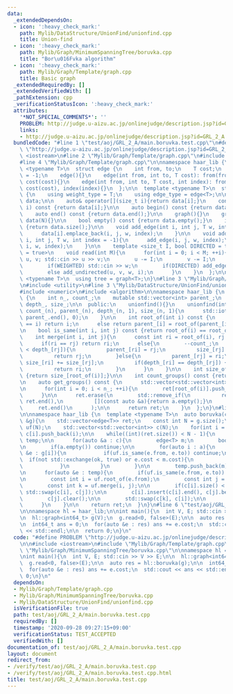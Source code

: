 ```yaml
---
data:
  _extendedDependsOn:
  - icon: ':heavy_check_mark:'
    path: Mylib/DataStructure/UnionFind/unionfind.cpp
    title: Union-find
  - icon: ':heavy_check_mark:'
    path: Mylib/Graph/MinimumSpanningTree/boruvka.cpp
    title: "Bor\u016Fvka algorithm"
  - icon: ':heavy_check_mark:'
    path: Mylib/Graph/Template/graph.cpp
    title: Basic graph
  _extendedRequiredBy: []
  _extendedVerifiedWith: []
  _pathExtension: cpp
  _verificationStatusIcon: ':heavy_check_mark:'
  attributes:
    '*NOT_SPECIAL_COMMENTS*': ''
    PROBLEM: http://judge.u-aizu.ac.jp/onlinejudge/description.jsp?id=GRL_2_A
    links:
    - http://judge.u-aizu.ac.jp/onlinejudge/description.jsp?id=GRL_2_A
  bundledCode: "#line 1 \"test/aoj/GRL_2_A/main.boruvka.test.cpp\"\n#define PROBLEM\
    \ \"http://judge.u-aizu.ac.jp/onlinejudge/description.jsp?id=GRL_2_A\"\n\n#include\
    \ <iostream>\n#line 2 \"Mylib/Graph/Template/graph.cpp\"\n#include <vector>\n\
    #line 4 \"Mylib/Graph/Template/graph.cpp\"\n\nnamespace haar_lib {\n  template\
    \ <typename T>\n  struct edge {\n    int from, to;\n    T cost;\n    int index\
    \ = -1;\n    edge(){}\n    edge(int from, int to, T cost): from(from), to(to),\
    \ cost(cost){}\n    edge(int from, int to, T cost, int index): from(from), to(to),\
    \ cost(cost), index(index){}\n  };\n\n  template <typename T>\n  struct graph\
    \ {\n    using weight_type = T;\n    using edge_type = edge<T>;\n\n    std::vector<std::vector<edge<T>>>\
    \ data;\n\n    auto& operator[](size_t i){return data[i];}\n    const auto& operator[](size_t\
    \ i) const {return data[i];}\n\n    auto begin() const {return data.begin();}\n\
    \    auto end() const {return data.end();}\n\n    graph(){}\n    graph(int N):\
    \ data(N){}\n\n    bool empty() const {return data.empty();}\n    int size() const\
    \ {return data.size();}\n\n    void add_edge(int i, int j, T w, int index = -1){\n\
    \      data[i].emplace_back(i, j, w, index);\n    }\n\n    void add_undirected(int\
    \ i, int j, T w, int index = -1){\n      add_edge(i, j, w, index);\n      add_edge(j,\
    \ i, w, index);\n    }\n\n    template <size_t I, bool DIRECTED = true, bool WEIGHTED\
    \ = true>\n    void read(int M){\n      for(int i = 0; i < M; ++i){\n        int\
    \ u, v; std::cin >> u >> v;\n        u -= I;\n        v -= I;\n        T w = 1;\n\
    \        if(WEIGHTED) std::cin >> w;\n        if(DIRECTED) add_edge(u, v, w, i);\n\
    \        else add_undirected(u, v, w, i);\n      }\n    }\n  };\n\n  template\
    \ <typename T>\n  using tree = graph<T>;\n}\n#line 3 \"Mylib/Graph/MinimumSpanningTree/boruvka.cpp\"\
    \n#include <utility>\n#line 3 \"Mylib/DataStructure/UnionFind/unionfind.cpp\"\n\
    #include <numeric>\n#include <algorithm>\n\nnamespace haar_lib {\n  class unionfind\
    \ {\n    int n_, count_;\n    mutable std::vector<int> parent_;\n    std::vector<int>\
    \ depth_, size_;\n\n  public:\n    unionfind(){}\n    unionfind(int n): n_(n),\
    \ count_(n), parent_(n), depth_(n, 1), size_(n, 1){\n      std::iota(parent_.begin(),\
    \ parent_.end(), 0);\n    }\n\n    int root_of(int i) const {\n      if(parent_[i]\
    \ == i) return i;\n      else return parent_[i] = root_of(parent_[i]);\n    }\n\
    \n    bool is_same(int i, int j) const {return root_of(i) == root_of(j);}\n\n\
    \    int merge(int i, int j){\n      const int ri = root_of(i), rj = root_of(j);\n\
    \      if(ri == rj) return ri;\n      else{\n        --count_;\n        if(depth_[ri]\
    \ < depth_[rj]){\n          parent_[ri] = rj;\n          size_[rj] += size_[ri];\n\
    \          return rj;\n        }else{\n          parent_[rj] = ri;\n         \
    \ size_[ri] += size_[rj];\n          if(depth_[ri] == depth_[rj]) ++depth_[ri];\n\
    \          return ri;\n        }\n      }\n    }\n\n    int size_of(int i) const\
    \ {return size_[root_of(i)];}\n\n    int count_groups() const {return count_;}\n\
    \n    auto get_groups() const {\n      std::vector<std::vector<int>> ret(n_);\n\
    \n      for(int i = 0; i < n_; ++i){\n        ret[root_of(i)].push_back(i);\n\
    \      }\n\n      ret.erase(\n        std::remove_if(\n          ret.begin(),\
    \ ret.end(),\n          [](const auto &a){return a.empty();}\n        ),\n   \
    \     ret.end()\n      );\n\n      return ret;\n    }\n  };\n}\n#line 6 \"Mylib/Graph/MinimumSpanningTree/boruvka.cpp\"\
    \n\nnamespace haar_lib {\n  template <typename T>\n  auto boruvka(const graph<T>\
    \ &g){\n    std::vector<edge<T>> ret;\n    const int N = g.size();\n\n    unionfind\
    \ uf(N);\n    std::vector<std::vector<int>> c(N);\n    for(int i = 0; i < N; ++i)\
    \ c[i].push_back(i);\n\n    while((int)(ret.size()) < N - 1){\n      std::vector<edge<T>>\
    \ temp;\n\n      for(auto &a : c){\n        edge<T> m;\n        bool ok = false;\n\
    \n        if(a.empty()) continue;\n\n        for(auto i : a){\n          for(auto\
    \ &e : g[i]){\n            if(uf.is_same(e.from, e.to)) continue;\n          \
    \  if(not std::exchange(ok, true) or e.cost < m.cost){\n              m = e;\n\
    \            }\n          }\n        }\n\n        temp.push_back(m);\n      }\n\
    \n      for(auto &e : temp){\n        if(uf.is_same(e.from, e.to)) continue;\n\
    \n        const int i = uf.root_of(e.from);\n        const int j = uf.root_of(e.to);\n\
    \        const int k = uf.merge(i, j);\n\n        if(c[i].size() < c[j].size())\
    \ std::swap(c[i], c[j]);\n\n        c[i].insert(c[i].end(), c[j].begin(), c[j].end());\n\
    \        c[j].clear();\n\n        std::swap(c[k], c[i]);\n\n        ret.push_back(e);\n\
    \      }\n    }\n\n    return ret;\n  }\n}\n#line 6 \"test/aoj/GRL_2_A/main.boruvka.test.cpp\"\
    \n\nnamespace hl = haar_lib;\n\nint main(){\n  int V, E; std::cin >> V >> E;\n\
    \n  hl::graph<int64_t> g(V);\n  g.read<0, false>(E);\n\n  auto res = hl::boruvka(g);\n\
    \n  int64_t ans = 0;\n  for(auto &e : res) ans += e.cost;\n  std::cout << ans\
    \ << std::endl;\n\n  return 0;\n}\n"
  code: "#define PROBLEM \"http://judge.u-aizu.ac.jp/onlinejudge/description.jsp?id=GRL_2_A\"\
    \n\n#include <iostream>\n#include \"Mylib/Graph/Template/graph.cpp\"\n#include\
    \ \"Mylib/Graph/MinimumSpanningTree/boruvka.cpp\"\n\nnamespace hl = haar_lib;\n\
    \nint main(){\n  int V, E; std::cin >> V >> E;\n\n  hl::graph<int64_t> g(V);\n\
    \  g.read<0, false>(E);\n\n  auto res = hl::boruvka(g);\n\n  int64_t ans = 0;\n\
    \  for(auto &e : res) ans += e.cost;\n  std::cout << ans << std::endl;\n\n  return\
    \ 0;\n}\n"
  dependsOn:
  - Mylib/Graph/Template/graph.cpp
  - Mylib/Graph/MinimumSpanningTree/boruvka.cpp
  - Mylib/DataStructure/UnionFind/unionfind.cpp
  isVerificationFile: true
  path: test/aoj/GRL_2_A/main.boruvka.test.cpp
  requiredBy: []
  timestamp: '2020-09-28 09:27:15+09:00'
  verificationStatus: TEST_ACCEPTED
  verifiedWith: []
documentation_of: test/aoj/GRL_2_A/main.boruvka.test.cpp
layout: document
redirect_from:
- /verify/test/aoj/GRL_2_A/main.boruvka.test.cpp
- /verify/test/aoj/GRL_2_A/main.boruvka.test.cpp.html
title: test/aoj/GRL_2_A/main.boruvka.test.cpp
---
```

